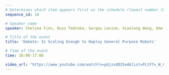 ```yaml
---
# Determines which item appears first on the schedule (lowest number (0) appears first)
sequence_id: 14

# Speaker name
speaker: Chelsea Finn, Russ Tedrake, Sergey Levine, Xiaolong Wang, Emo Todorov, Scott Kuindersma, Stefan Schaal

# Title of the event
title: 'Debate: Is Scaling Enough to Deploy General Purpose Robots'

# Time of the event
time: 16:00-17:00

video_url: "https://www.youtube.com/watch?v=pGjzxdD2Sa4&list=PLtF7v_W_CG5oG_lhI9tA1g4dPJKBOWDsA&index=13"
---
```

